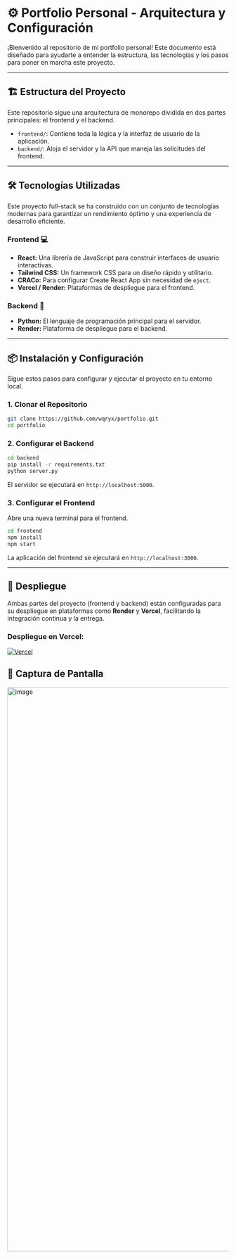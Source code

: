 # ⚙️ Portfolio Personal - Arquitectura y Configuración

¡Bienvenido al repositorio de mi portfolio personal\! Este documento está diseñado para ayudarte a entender la estructura, las tecnologías y los pasos para poner en marcha este proyecto.

-----

## 🏗️ Estructura del Proyecto

Este repositorio sigue una arquitectura de monorepo dividida en dos partes principales: el frontend y el backend.

  - `frontend/`: Contiene toda la lógica y la interfaz de usuario de la aplicación.
  - `backend/`: Aloja el servidor y la API que maneja las solicitudes del frontend.

-----

## 🛠️ Tecnologías Utilizadas

Este proyecto full-stack se ha construido con un conjunto de tecnologías modernas para garantizar un rendimiento óptimo y una experiencia de desarrollo eficiente.

### **Frontend** 💻

  - **React:** Una librería de JavaScript para construir interfaces de usuario interactivas.
  - **Tailwind CSS:** Un framework CSS para un diseño rápido y utilitario.
  - **CRACo:** Para configurar Create React App sin necesidad de `eject`.
  - **Vercel / Render:** Plataformas de despliegue para el frontend.

### **Backend** 🐍

  - **Python:** El lenguaje de programación principal para el servidor.
  - **Render:** Plataforma de despliegue para el backend.

-----

## 📦 Instalación y Configuración

Sigue estos pasos para configurar y ejecutar el proyecto en tu entorno local.

### 1\. Clonar el Repositorio

```bash
git clone https://github.com/wqryx/portfolio.git
cd portfolio
```

### 2\. Configurar el Backend

```bash
cd backend
pip install -r requirements.txt
python server.py
```

El servidor se ejecutará en `http://localhost:5000`.

### 3\. Configurar el Frontend

Abre una nueva terminal para el frontend.

```bash
cd frontend
npm install
npm start
```

La aplicación del frontend se ejecutará en `http://localhost:3000`.

-----

## 🚀 Despliegue

Ambas partes del proyecto (frontend y backend) están configuradas para su despliegue en plataformas como **Render** y **Vercel**, facilitando la integración continua y la entrega.

### Despliegue en Vercel:

[![Vercel](https://img.shields.io/badge/Vercel-Deploy-blue?logo=vercel&logoColor=white)](https://portfolio-roberto-ma.vercel.app)

## 📸 Captura de Pantalla
<img width="2518" height="1283" alt="image" src="https://github.com/user-attachments/assets/f1badcd4-1686-4fc9-b7a7-e668a418da4b" />

